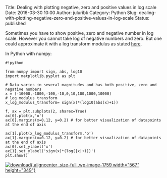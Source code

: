 Title: Dealing with plotting negative, zero and positive values in log scale
Date: 2016-03-30 10:00
Author: juluribk
Category: Python
Slug: dealing-with-plotting-negative-zero-and-positive-values-in-log-scale
Status: published

Sometimes you have to show positive, zero and negative number in log scale. However you cannot take log of negative numbers and zero. But one could approximate it with a log transform modulus as stated [here](http://blogs.sas.com/content/iml/2014/07/14/log-transformation-of-pos-neg.html).

In Python with numpy:

    #!python
    
    from numpy import sign, abs, log10  
    import matplotlib.pyplot as plt
   
    # Data varies in several magnitudes and has both positive, zero and negative numbers  
    x = [-10000,-1000,-100,-10,0,10,100,1000,10000]  
    # log modulus transform  
    x_log_modulus_transform= sign(x)*(log10(abs(x)+1))
    
    f, ax = plt.subplots(2, sharex=True)  
    ax[0].plot(x,'o')  
    ax[0].margins(x=0.12, y=0.2) # for better visualization of datapoints at the end of axis
    
    ax[1].plot(x_log_modulus_transform,'o')  
    ax[1].margins(x=0.12, y=0.2) # for better visualization of datapoints at the end of axis  
    ax[0].set_ylabel('x')  
    ax[1].set_ylabel('sign(x)*(log(|x|+1))')  
    plt.show()
    

[![download](http://juluribk.com/wp-content/uploads/2016/03/download.png){.aligncenter .size-full .wp-image-1759 width="567" height="349"}](http://juluribk.com/wp-content/uploads/2016/03/download.png)
